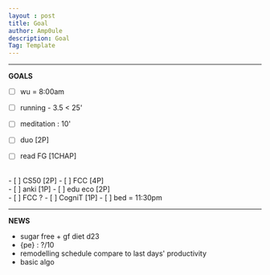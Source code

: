 ```yaml
---
layout : post
title: Goal
author: Amp0ule
description: Goal
Tag: Template
---
```


****
**GOALS**

- [ ] wu = 8:00am
- [ ] running - 3.5 < 25'  
- [ ] meditation : 10'
- [ ] duo [2P]
- [ ] read FG [1CHAP]


<br/>
- [ ] CS50 [2P] 
- [ ] FCC  [4P]


<br/>
- [ ] anki [1P]
- [ ] edu eco [2P]


<br/>
- [ ] FCC ?
- [ ] CogniT [1P]
- [ ] bed = 11:30pm

*****
**NEWS**

- sugar free + gf diet d23
- {pe} : ?/10
- remodelling schedule compare to last days' productivity
- basic algo
